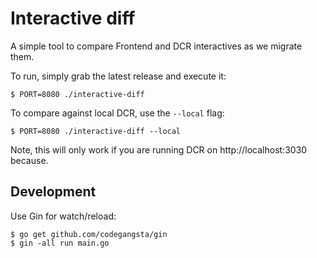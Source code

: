 # Interactive diff

A simple tool to compare Frontend and DCR interactives as we migrate them.

To run, simply grab the latest release and execute it:

    $ PORT=8080 ./interactive-diff

To compare against local DCR, use the `--local` flag:

    $ PORT=8080 ./interactive-diff --local

Note, this will only work if you are running DCR on http://localhost:3030
because.

## Development

Use Gin for watch/reload:

    $ go get github.com/codegangsta/gin
    $ gin -all run main.go
